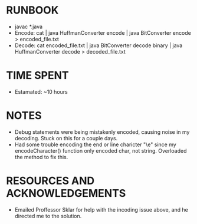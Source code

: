 # RUNBOOK

- javac *.java 
- Encode: cat <text to encode> | java HuffmanConverter encode <spec file> | java BitConverter encode <encoding type> > encoded_file.txt
- Decode: cat encoded_file.txt | java BitConverter decode binary | java HuffmanConverter decode <spec file> > decoded_file.txt

# TIME SPENT

- Estamated: ~10 hours

# NOTES 

- Debug statements were being mistakenly encoded, causing noise in my decoding. Stuck on this for a couple days.
- Had some trouble encoding the end or line charicter "\\e" since my encodeCharacter() function only encoded char, not string. Overloaded the method to fix this.

# RESOURCES AND ACKNOWLEDGEMENTS

- Emailed Proffessor Sklar for help with the incoding issue above, and he directed me to the solution. 
